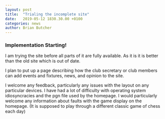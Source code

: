 ```yaml
---
layout: post
title:  "Trialing the incomplete site"
date:   2019-05-12 1830.30.00 +0100
categories: news
author: Brian Butcher
---
```


### Implementation Starting! ###
I am trying the site before all parts of it are fully available. As it is it is better than the old site which is out of date.

I plan to put up a page describing how the club secretary or club members can add events and fixtures, news, and opinion to the site.

I welcome any feedback, particularly any issues with the layout on any particular devices. I have had a lot of difficulty with operating system idiosyncracies and the pgn file used by the homepage. I would particularly welcome any information about faults with the game display on the homepage. (It is supposed to play through a different classic game of chess each day)
